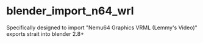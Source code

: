 # blender_import_n64_wrl
Specifically designed to import "Nemu64 Graphics VRML (Lemmy's Video)" exports strait into blender 2.8+
